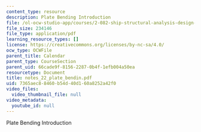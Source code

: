 ```yaml
---
content_type: resource
description: Plate Bending Introduction
file: /ol-ocw-studio-app/courses/2-082-ship-structural-analysis-design-13-122-spring-2003/7365aec88460b54d40d160a8252a42f0_notes_22_plate_bendin.pdf
file_size: 234146
file_type: application/pdf
learning_resource_types: []
license: https://creativecommons.org/licenses/by-nc-sa/4.0/
ocw_type: OCWFile
parent_title: Calendar
parent_type: CourseSection
parent_uid: 66cade9f-8156-2287-0b4f-1efb004a50ea
resourcetype: Document
title: notes_22_plate_bendin.pdf
uid: 7365aec8-8460-b54d-40d1-60a8252a42f0
video_files:
  video_thumbnail_file: null
video_metadata:
  youtube_id: null
---
```

Plate Bending Introduction